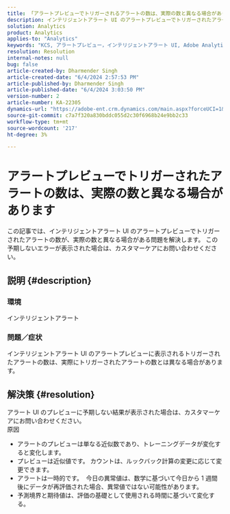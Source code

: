 ```yaml
---
title: 「アラートプレビューでトリガーされるアラートの数は、実際の数と異なる場合があります」
description: インテリジェントアラート UI のアラートプレビューでトリガーされたアラートの数が、実際の数と異なる可能性がある問題を解決する方法を説明します。
solution: Analytics
product: Analytics
applies-to: "Analytics"
keywords: "KCS, アラートプレビュー，インテリジェントアラート UI, Adobe Analytics"
resolution: Resolution
internal-notes: null
bug: false
article-created-by: Dharmender Singh
article-created-date: "6/4/2024 2:57:53 PM"
article-published-by: Dharmender Singh
article-published-date: "6/4/2024 3:03:50 PM"
version-number: 2
article-number: KA-22305
dynamics-url: "https://adobe-ent.crm.dynamics.com/main.aspx?forceUCI=1&pagetype=entityrecord&etn=knowledgearticle&id=452203cd-8222-ef11-840a-000d3a37816b"
source-git-commit: c7a7f320a830bddc055d2c30f6968b24e9bb2c33
workflow-type: tm+mt
source-wordcount: '217'
ht-degree: 3%

---
```


# アラートプレビューでトリガーされたアラートの数は、実際の数と異なる場合があります


この記事では、インテリジェントアラート UI のアラートプレビューでトリガーされたアラートの数が、実際の数と異なる場合がある問題を解決します。 この予期しないエラーが表示された場合は、カスタマーケアにお問い合わせください。

## 説明 {#description}


### 環境

インテリジェントアラート



### <b>問題／症状</b>

インテリジェントアラート UI のアラートプレビューに表示されるトリガーされたアラートの数は、実際にトリガーされたアラートの数とは異なる場合があります。






## 解決策 {#resolution}


アラート UI のプレビューに予期しない結果が表示された場合は、カスタマーケアにお問い合わせください。
<br>原因<br>
- アラートのプレビューは単なる近似数であり、トレーニングデータが変化すると変化します。
- プレビューは近似値です。 カウントは、ルックバック計算の変更に応じて変更できます。
- アラートは一時的です。  今日の異常値は、数学に基づいて今日から 1 週間後にデータが再評価された場合、異常値ではない可能性があります。
- 予測境界と期待値は、評価の基礎として使用される時間に基づいて変化する。

